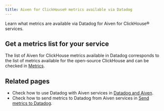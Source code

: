 ```yaml
---
title: Aiven for ClickHouse® metrics available via Datadog
---
```


Learn what metrics are available via Datadog for Aiven for ClickHouse®
services.

## Get a metrics list for your service

The list of Aiven for ClickHouse metrics available in Datadog
corresponds to the list of metrics available for the open-source
ClickHouse and can be checked in
[Metrics](https://docs.datadoghq.com/integrations/clickhouse/?tab=host#metrics).

## Related pages

-   Check how to use Datadog with Aiven services in
    [Datadog and Aiven](/docs/integrations/datadog/).
-   Check how to send metrics to Datadog from Aiven services in
    [Send metrics to Datadog](/docs/integrations/datadog/datadog-metrics).
